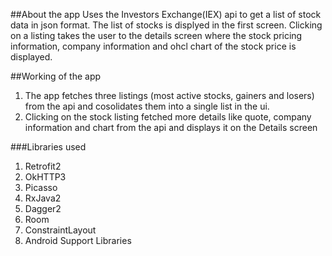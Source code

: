 ##About the app
Uses the Investors Exchange(IEX) api to get a list of stock data in json format. The list of stocks is displyed 
in the first screen. Clicking on a listing takes the user to the details screen where the stock pricing information, 
company information and ohcl chart of the stock price is displayed.

##Working of the app
1. The app fetches three listings (most active stocks, gainers and losers) from the api and 
cosolidates them into a single list in the ui.
2. Clicking on the stock listing fetched more details like quote, company information and chart from the api
and displays it on the Details screen

###Libraries used
1. Retrofit2
2. OkHTTP3
3. Picasso
4. RxJava2
5. Dagger2
6. Room
7. ConstraintLayout
8. Android Support Libraries
